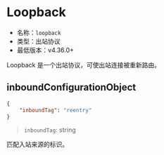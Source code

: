 # Loopback

* 名称：`loopback`
* 类型：出站协议
* 最低版本：v4.36.0+

Loopback 是一个出站协议，可使出站连接被重新路由。

## inboundConfigurationObject

```json
{
    "inboundTag": "reentry"
}
```

> `inboundTag`: string

匹配入站来源的标识。
